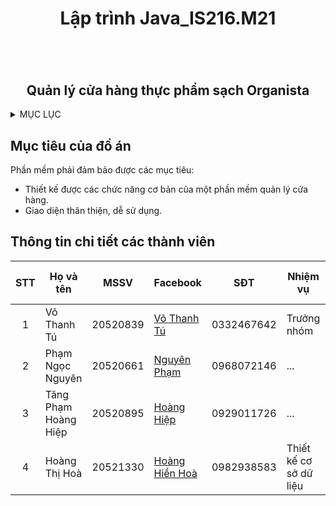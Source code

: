 # <h1 align="center">Lập trình Java_IS216.M21<h1>


<!-- PROJECT LOGO -->
<br />
<div align="center">
  <a href="">
  </a>
 
  <h2 align="center">Quản lý cửa hàng thực phẩm sạch Organista</h2>
</div>

<!-- MỤC LỤC -->
<details>
  <summary>MỤC LỤC</summary>
  <ol>
    <li>
      <a href="#muctieu">Mục tiêu đồ án</a>
    </li>
    <li>
      <a href="#thanhvien">Danh sách thành viên</a>
    </li>
    <li>
      <a href="#chucnang">Các chức năng</a>
    </li>
    <li><a href="#yeucau">Yêu cầu hệ thống</a></li>
    <li>
      <a href="#caidat">Cài đặt và sử dụng</a>
      <ul><a href="#setup">Setup môi trường</a></ul>
      <ul><a href="#khoidong">Khởi động dự án </a></ul>
    </li>
    <li><a href="#thamkhao">Tài liệu tham khảo</a></li>
  </ol>
</details>


<!-- ĐỒ ÁN -->
## <h2 id="muctieu">Mục tiêu của đồ án</h2>
Phần mềm phải đảm bảo được các mục tiêu:
- Thiết kế được các chức năng cơ bản của một phần mềm quản lý cửa hàng.
- Giao diện thân thiện, dễ sử dụng.
  
## <h2 id="dsthanhvien">Thông tin chi tiết các thành viên</h2>
 
| STT| Họ và tên           | MSSV     | Facebook                                                             |   SĐT     |        Nhiệm vụ       |  Đánh giá %  |
|:--:|---------------------|----------|----------------------------------------------------------------------|-----------|-----------------------|--------------|
| 1  | Võ Thanh Tú         | 20520839 |[Võ Thanh Tú](https://www.facebook.com/vothanhtu2956)                 |0332467642 |Trưởng nhóm            |     30       |
| 2  | Phạm Ngọc Nguyên    | 20520661 |[Nguyên Phạm](https://www.facebook.com/phamnguyen5629)                |0968072146 |...                    |     30       | 
| 3  | Tăng Phạm Hoàng Hiệp| 20520895 |[Hoàng Hiệp](https://www.facebook.com/profile.php?id=100011017901120) |0929011726 |...                    |     20       |
| 4  | Hoàng Thị Hoà       | 20521330 |[Hoàng Hiền Hoà](https://www.facebook.com/hienhoa.hoang.946)          |0982938583 |Thiết kế cơ sở dữ liệu |     20       |


